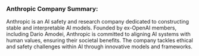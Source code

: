 ### Anthropic Company Summary:
Anthropic is an AI safety and research company dedicated to constructing stable and interpretable AI models. Founded by ex-OpenAI members, including Dario Amodei, Anthropic is committed to aligning AI systems with human values, ensuring their societal benefits. The company tackles ethical and safety challenges within AI through innovative models and frameworks.